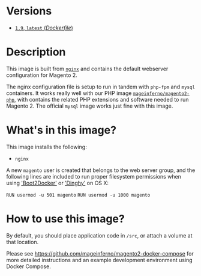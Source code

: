 # Versions

- [`1.9`, `latest` (_Dockerfile_)](https://github.com/mageinferno/docker-magento2-nginx/blob/master/1.9/Dockerfile)

# Description

This image is built from [`nginx`](https://hub.docker.com/_/nginx/) and contains the default webserver configuration for Magento 2.

The nginx configuration file is setup to run in tandem with `php-fpm` and `mysql` containers. It works really well with our PHP image [`mageinferno/magento2-php`](https://hub.docker.com/r/mageinferno/magento2-php), with contains the related PHP extensions and software needed to run Magento 2. The official `mysql` image works just fine with this image.

# What's in this image?

This image installs the following:

- `nginx`

A new `magento` user is created that belongs to the web server group, and the following lines are included to run proper filesystem permissions when using ['Boot2Docker'](http://boot2docker.io/) or ['Dinghy'](https://github.com/codekitchen/dinghy) on OS X:

`RUN usermod -u 501 magento`
`RUN usermod -u 1000 magento`

# How to use this image?

By default, you should place application code in `/src`, or attach a volume at that location.

Please see <a href="https://github.com/mageinferno/magento2-docker-compose" target="_blank">https://github.com/mageinferno/magento2-docker-compose</a> for more detailed instructions and an example development environment using Docker Compose.

